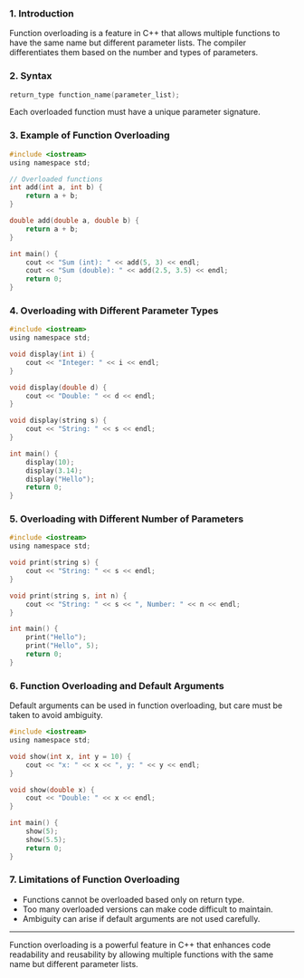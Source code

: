 ### 1. Introduction
Function overloading is a feature in C++ that allows multiple functions to have the same name but different parameter lists. The compiler differentiates them based on the number and types of parameters.

### 2. Syntax
```c
return_type function_name(parameter_list);
```

Each overloaded function must have a unique parameter signature.

### 3. Example of Function Overloading
```c
#include <iostream>
using namespace std;

// Overloaded functions
int add(int a, int b) {
    return a + b;
}

double add(double a, double b) {
    return a + b;
}

int main() {
    cout << "Sum (int): " << add(5, 3) << endl;
    cout << "Sum (double): " << add(2.5, 3.5) << endl;
    return 0;
}
```

### 4. Overloading with Different Parameter Types
```c
#include <iostream>
using namespace std;

void display(int i) {
    cout << "Integer: " << i << endl;
}

void display(double d) {
    cout << "Double: " << d << endl;
}

void display(string s) {
    cout << "String: " << s << endl;
}

int main() {
    display(10);
    display(3.14);
    display("Hello");
    return 0;
}
```

### 5. Overloading with Different Number of Parameters
```c
#include <iostream>
using namespace std;

void print(string s) {
    cout << "String: " << s << endl;
}

void print(string s, int n) {
    cout << "String: " << s << ", Number: " << n << endl;
}

int main() {
    print("Hello");
    print("Hello", 5);
    return 0;
}
```

### 6. Function Overloading and Default Arguments
Default arguments can be used in function overloading, but care must be taken to avoid ambiguity.

```c
#include <iostream>
using namespace std;

void show(int x, int y = 10) {
    cout << "x: " << x << ", y: " << y << endl;
}

void show(double x) {
    cout << "Double: " << x << endl;
}

int main() {
    show(5);
    show(5.5);
    return 0;
}
```

### 7. Limitations of Function Overloading
- Functions cannot be overloaded based only on return type.
- Too many overloaded versions can make code difficult to maintain.
- Ambiguity can arise if default arguments are not used carefully.
---
Function overloading is a powerful feature in C++ that enhances code readability and reusability by allowing multiple functions with the same name but different parameter lists.

